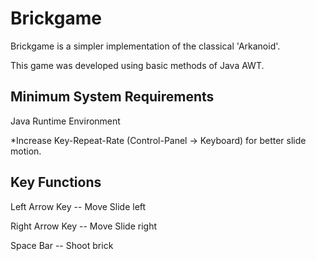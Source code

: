 # Brickgame
Brickgame is a simpler implementation of the classical 'Arkanoid'.

This game was developed using basic methods of Java AWT.

## Minimum System Requirements
Java Runtime Environment

*Increase Key-Repeat-Rate (Control-Panel ->  Keyboard) for better slide motion.

## Key Functions
Left Arrow Key     --   Move Slide left

Right Arrow Key    --   Move Slide right

Space Bar          --   Shoot brick
